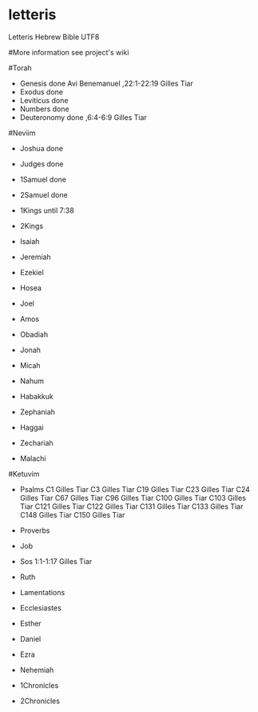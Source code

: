 # letteris
Letteris Hebrew Bible UTF8

#More information see project's wiki


#Torah
- Genesis done  Avi Benemanuel ,22:1-22:19 Gilles Tiar
- Exodus done 
- Leviticus done  
- Numbers done
- Deuteronomy done ,6:4-6:9 Gilles Tiar 

#Neviim
- Joshua done
- Judges done
- 1Samuel done
- 2Samuel done
- 1Kings until 7:38
- 2Kings 

- Isaiah 
- Jeremiah 
- Ezekiel 

- Hosea 
- Joel 
- Amos 
- Obadiah 
- Jonah 
- Micah 
- Nahum 
- Habakkuk 
- Zephaniah 
- Haggai 
- Zechariah 
- Malachi 

#Ketuvim
- Psalms C1 Gilles Tiar 
C3 Gilles Tiar
C19 Gilles Tiar 
C23 Gilles Tiar 
C24 Gilles Tiar 
C67 Gilles Tiar 
C96 Gilles Tiar 
C100 Gilles Tiar 
C103 Gilles Tiar 
C121 Gilles Tiar 
C122 Gilles Tiar 
C131 Gilles Tiar 
C133 Gilles Tiar 
C148 Gilles Tiar 
C150 Gilles Tiar 
- Proverbs 
- Job 

- Sos 1:1-1:17 Gilles Tiar 
- Ruth 
- Lamentations 
- Ecclesiastes 
- Esther 

- Daniel 
- Ezra 
- Nehemiah 
- 1Chronicles 
- 2Chronicles 
